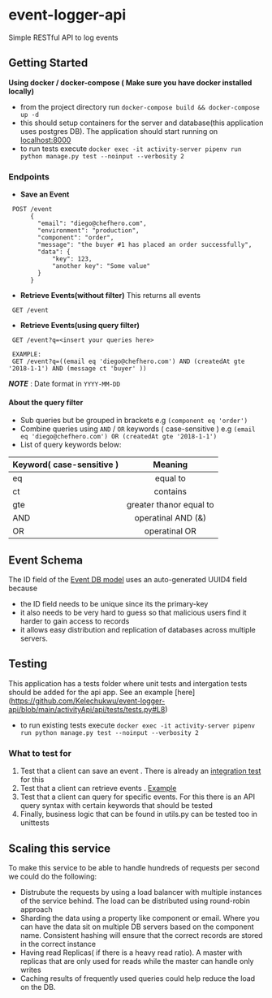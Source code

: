 # event-logger-api
Simple RESTful API to log events

## Getting Started

**Using docker / docker-compose ( Make sure you have docker installed locally)**
   - from the project directory run 
   `docker-compose build && docker-compose up -d`
   - this should setup containers for the server and database(this application uses postgres DB). The application should start running on [localhost:8000](http://127.0.0.1:8000/event)
   - to run tests execute `docker exec -it activity-server pipenv run python manage.py test --noinput --verbosity 2`
### Endpoints
 - **Save an Event** 

```
 POST /event
      {
        "email": "diego@chefhero.com",
        "environment": "production",
        "component": "order",
        "message": "the buyer #1 has placed an order successfully",
        "data": {
            "key": 123,
            "another key": "Some value"
        }
      }
```

 - **Retrieve Events(without filter)** 
   This returns all events

```
 GET /event
```
 - **Retrieve Events(using query filter)** 

```
 GET /event?q=<insert your queries here>
 
 EXAMPLE:
 GET /event?q=((email eq 'diego@chefhero.com') AND (createdAt gte '2018-1-1') AND (message ct 'buyer' ))
```
***NOTE*** : Date format in `YYYY-MM-DD`
 #### About the query filter
 - Sub queries but be grouped in brackets e.g `(component eq 'order')`
 - Combine queries using `AND` / `OR` keywords ( case-sensitive ) e.g `(email eq 'diego@chefhero.com') OR (createdAt gte '2018-1-1')`
 - List of query keywords below:

| Keyword( case-sensitive )         | Meaning           |
| ------------- |:-------------:|
| eq      | equal to |
| ct     | contains      |
| gte | greater thanor equal to      |
| AND | operatinal AND  (&)    |
| OR | operatinal OR     |

   
## Event Schema

The ID field of the [Event DB model](https://github.com/Kelechukwu/event-logger-api/blob/main/activityApi/api/models.py#L6) uses an auto-generated UUID4 field because
- the ID field needs to be unique since its the primary-key
- it also needs to be very hard to guess so that malicious users find it harder to gain access to records
- it allows easy distribution and replication of databases across multiple servers.

## Testing

This application has a tests folder where unit tests and intergation tests should be added for the api app.
See an example [here] (https://github.com/Kelechukwu/event-logger-api/blob/main/activityApi/api/tests/tests.py#L8)
 - to run existing tests execute `docker exec -it activity-server pipenv run python manage.py test --noinput --verbosity 2`

### What to test for
1. Test that a client can save an event . There is already an [integration test](https://github.com/Kelechukwu/event-logger-api/blob/main/activityApi/api/tests/tests.py#L15) for this 
2. Test that a client can retrieve events . [Example](https://github.com/Kelechukwu/event-logger-api/blob/main/activityApi/api/tests/tests.py#L24)
3. Test that a client can query for specific events.  For this there is an API query syntax with certain keywords that should be tested 
4. Finally, business logic that can be found in utils.py can be tested too in unittests

## Scaling this service
To make this service to be able to handle hundreds of requests per second we could do the following:
- Distrubute the requests by using a load balancer with multiple instances of the service behind. The load can be distributed using round-robin approach
- Sharding the data using a property like component or email. Where you can have the data sit on multiple DB servers based on the component name. Consistent hashing will ensure that the correct records are stored in the correct instance
- Having read Replicas( if there is a heavy read ratio). A master with replicas that are only used for reads while the master can handle only writes
- Caching results of frequently used queries could help reduce the load on the DB. 
